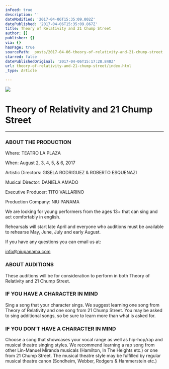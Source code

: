 ```yaml
---
inFeed: true
description: ''
dateModified: '2017-04-06T15:35:09.002Z'
datePublished: '2017-04-06T15:35:09.867Z'
title: Theory of Relativity and 21 Chump Street
author: []
publisher: {}
via: {}
hasPage: true
sourcePath: _posts/2017-04-06-theory-of-relativity-and-21-chump-street.md
starred: false
datePublishedOriginal: '2017-04-06T15:17:28.840Z'
url: theory-of-relativity-and-21-chump-street/index.html
_type: Article

---
```

![](https://the-grid-user-content.s3-us-west-2.amazonaws.com/952ce6bb-ce52-4bd8-83fc-200710d7b2ad.png)

# Theory of Relativity and 21 Chump Street

---

### ABOUT THE PRODUCTION

Where: TEATRO LA PLAZA

When: August 2, 3, 4, 5, & 6, 2017

Artistic Directors: GISELA RODRIGUEZ & ROBERTO ESQUENAZI

Musical Director: DANIELA AMADO

Executive Producer: TITO VALLARINO

Production Company: NIU PANAMA

We are looking for young performers from the ages 13+ that can sing and act comfortably in english.

Rehearsals will start late April and everyone who auditions must be available to rehearse May, June, July and early August.

If you have any questions you can email us at:

info@niupanama.com

### ABOUT AUDITIONS

These auditions will be for consideration to perform in both Theory of Relativity and 21 Chump Street.

### IF YOU HAVE A CHARACTER IN MIND

Sing a song that your character sings. We suggest learning one song from Theory of Relativity and one song from 21 Chump Street. You may be asked to sing additional songs, so be sure to learn more than what is asked for.

### IF YOU DON'T HAVE A CHARACTER IN MIND

Choose a song that showcases your vocal range as well as hip-hop/rap and musical theatre singing styles. We recommend learning a rap song from other Lin-Manuel Miranda musicals (Hamilton, In The Heights etc.) or one from 21 Chump Street. The musical theatre style may be fulfilled by regular musical theatre canon (Sondheim, Webber, Rodgers & Hammerstein etc.)